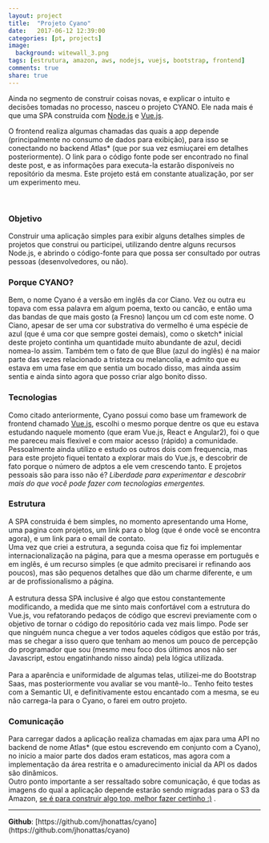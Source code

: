 ```yaml
---
layout: project
title:  "Projeto Cyano"
date:   2017-06-12 12:39:00
categories: [pt, projects]
image:
  background: witewall_3.png
tags: [estrutura, amazon, aws, nodejs, vuejs, bootstrap, frontend]
comments: true
share: true
---
```


Ainda no segmento de construir coisas novas, e explicar o intuito e decisões tomadas no processo, nasceu o projeto CYANO. Ele nada mais é que uma SPA construida com [Node.js](https://nodejs.org/) e [Vue.js](https://vuejs.org/).
<br/>

O frontend realiza algumas chamadas das quais a app depende (principalmente no consumo de dados para exibição), para isso se conectando no backend Atlas* (que por sua vez esmiuçarei em detalhes posteriormente). O link para o código fonte pode ser encontrado no final deste post, e as informações para executa-la estarão disponíveis no repositório da mesma. Este projeto está em constante atualização, por ser um experimento meu.


<br/>
<h3>Objetivo</h3>
Construir uma aplicação simples para exibir alguns detalhes simples de projetos que construi ou participei, utilizando dentre alguns recursos Node.js, e abrindo o código-fonte para que possa ser consultado por outras pessoas (desenvolvedores, ou não).


<br/>
<h3>Porque CYANO?</h3>
Bem, o nome Cyano é a versão em inglês da cor Ciano. Vez ou outra eu topava com essa palavra em algum poema, texto ou cancão, e então uma das bandas de que mais gosto (a Fresno) lançou um cd com este nome. O Ciano, apesar de ser uma cor substrativa do vermelho é uma espécie de azul (que é uma cor que sempre gostei demais), como o sketch* inicial deste projeto continha um quantidade muito abundante de azul, decidi nomea-lo assim. Também tem o fato de que Blue (azul do inglês) é na maior parte das vezes relacionado a tristeza ou melancolia, e admito que eu estava em uma fase em que sentia um bocado disso, mas ainda assim sentia e ainda sinto agora que posso criar algo bonito disso.


<br/>
<h3>Tecnologias</h3>
Como citado anteriormente, Cyano possui como base um framework de frontend chamado <u>Vue.js</u>, escolhi o mesmo porque dentre os que eu estava estudando naquele momento (que eram Vue.js, React e Angular2), foi o que me pareceu mais flexivel e com maior acesso (rápido) a comunidade. Pessoalmente ainda utilizo e estudo os outros dois com frequencia, mas para este projeto fiquei tentato a explorar mais do Vue.js, e descobrir de fato porque o número de adptos a ele vem crescendo tanto. E projetos pessoais são para isso não é? <i>Liberdade para experimentar e descobrir mais do que você pode fazer com tecnologias emergentes.</i>


<br/>
<h3>Estrutura</h3>
A SPA construida é bem simples, no momento apresentando uma Home, uma pagina com projetos, um link para o blog (que é onde você se encontra agora), e um link para o email de contato.<br/>
Uma vez que criei a estrutura, a segunda coisa que fiz foi implementar internacionalização na página, para que a mesma operasse em português e em inglês, é um recurso simples (e que admito precisarei ir refinando aos poucos), mas são pequenos detalhes que dão um charme diferente, e um ar de profissionalismo a página.
<br/><br/>
A estrutura dessa SPA inclusive é algo que estou constantemente modificando, a medida que me sinto mais confortável com a estrutura do Vue.js, vou refatorando pedaços de código que escrevi previamente com o objetivo de tornar o código do repositório cada vez mais limpo. Pode ser que ninguém nunca chegue a ver todos aqueles códigos que estão por trás, mas se chegar a isso quero que tenham ao menos um pouco de percepção do programador que sou (mesmo meu foco dos últimos anos não ser Javascript, estou engatinhando nisso ainda) pela lógica utilizada.
<br/><br/>
Para a aparência e uniformidade de algumas telas, utilizei-me do Bootstrap Saas, mas posteriormente vou avaliar se vou mantê-lo.. Tenho feito testes com a Semantic UI, e definitivamente estou encantado com a mesma, se eu não carrega-la para o Cyano, o farei em outro projeto.


<br/>
<h3>Comunicação</h3>
Para carregar dados a aplicação realiza chamadas em ajax para uma API no backend de nome Atlas* (que estou escrevendo em conjunto com a Cyano), no inicio a maior parte dos dados eram estaticos, mas agora com a implementação da área restrita e o amadurecimento inicial da API os dados são dinâmicos.
<br/>Outro ponto importante a ser ressaltado sobre comunicação, é que todas as imagens do qual a aplicação depende estarão sendo migradas para o S3 da Amazon, <u>se é para construir algo top, melhor fazer certinho :)</u> .

<br/>
<hr/>
<b>Github</b>: [https://github.com/jhonattas/cyano](https://github.com/jhonattas/cyano)<br/>